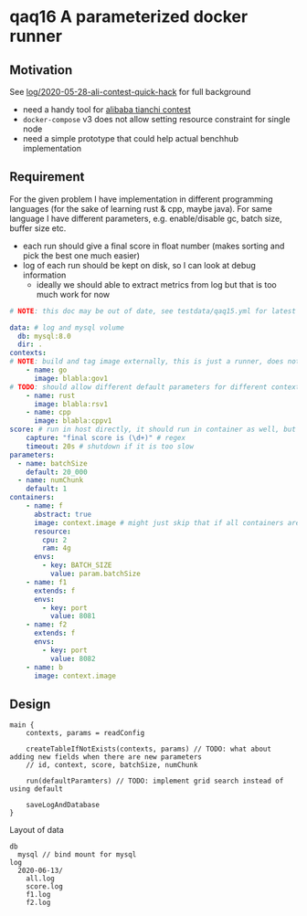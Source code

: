 # qaq16 A parameterized docker runner

## Motivation

See [log/2020-05-28-ali-contest-quick-hack](../../doc/log/2020-05-28-ali-contest-quick-hack.md) for full background

- need a handy tool for [alibaba tianchi contest](https://tianchi.aliyun.com/competition/entrance/231790/introduction)
- `docker-compose` v3 does not allow setting resource constraint for single node
- need a simple prototype that could help actual benchhub implementation

## Requirement

For the given problem I have implementation in different programming languages (for the sake of learning rust & cpp, maybe java).
For same language I have different parameters, e.g. enable/disable gc, batch size, buffer size etc.

- each run should give a final score in float number (makes sorting and pick the best one much easier)
- log of each run should be kept on disk, so I can look at debug information
  - ideally we should able to extract metrics from log but that is too much work for now
  
```yaml
# NOTE: this doc may be out of date, see testdata/qaq15.yml for latest doc

data: # log and mysql volume
  db: mysql:8.0
  dir: .
contexts:
# NOTE: build and tag image externally, this is just a runner, does not build like docker-compose
    - name: go
      image: blabla:gov1
# TODO: should allow different default parameters for different context 
    - name: rust
      image: blabla:rsv1
    - name: cpp
      image: blabla:cppv1
score: # run in host directly, it should run in container as well, but I don't want bind mount
    capture: "final score is (\d+)" # regex
    timeout: 20s # shutdown if it is too slow
parameters:
  - name: batchSize
    default: 20_000
  - name: numChunk
    default: 1
containers:
    - name: f
      abstract: true
      image: context.image # might just skip that if all containers are using same image
      resource:
        cpu: 2
        ram: 4g
      envs:
        - key: BATCH_SIZE
          value: param.batchSize
    - name: f1
      extends: f
      envs:
        - key: port
          value: 8081
    - name: f2
      extends: f
      envs:
        - key: port
          value: 8082
    - name: b
      image: context.image
```

## Design

```
main {
    contexts, params = readConfig
    
    createTableIfNotExists(contexts, params) // TODO: what about adding new fields when there are new parameters
    // id, context, score, batchSize, numChunk

    run(defaultParamters) // TODO: implement grid search instead of using default

    saveLogAndDatabase
}
```

Layout of data

```
db
  mysql // bind mount for mysql
log
  2020-06-13/
    all.log
    score.log
    f1.log
    f2.log
```
